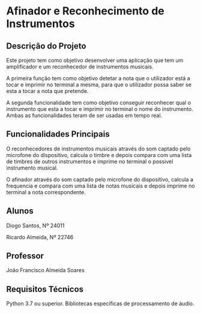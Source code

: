 # Afinador e Reconhecimento de Instrumentos

## Descrição do Projeto

Este projeto tem como objetivo desenvolver uma aplicação que tem um amplificador e um reconhecedor de instrumentos musicais. 

A primeira função tem como objetivo detetar a nota que o utilizador está a tocar e imprimir no terminal a mesma, para que o utilizador possa saber se esta a tocar a nota que pretende.

A segunda funcionalidade tem como objetivo conseguir reconhecer qual o instrumento que esta a tocar e imprimir no terminal o nome do instrumento.
Ambas as funcionalidades teram de ser usadas em tempo real.

## Funcionalidades Principais

O reconhecedores de instrumentos musicais através do som captado pelo microfone do dispositivo, calcula o timbre e depois compara com uma lista de timbres de outros instrumentos e imprime no terminal o possivel instrumento musical.

O afinador através do som captado pelo microfone do dispositivo, calcula a frequencia e compara com uma lista de notas musicais e depois imprime no terminal a nota correspondente.

## Alunos

Diogo Santos, Nº 24011

Ricardo Almeida, Nº 22746

## Professor

João Francisco Almeida Soares

## Requisitos Técnicos
Python 3.7 ou superior.
Bibliotecas específicas de processamento de áudio.
